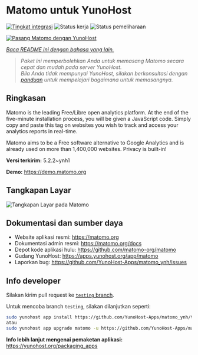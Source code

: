 <!--
N.B.: README ini dibuat secara otomatis oleh <https://github.com/YunoHost/apps/tree/master/tools/readme_generator>
Ini TIDAK boleh diedit dengan tangan.
-->

# Matomo untuk YunoHost

[![Tingkat integrasi](https://apps.yunohost.org/badge/integration/matomo)](https://ci-apps.yunohost.org/ci/apps/matomo/)
![Status kerja](https://apps.yunohost.org/badge/state/matomo)
![Status pemeliharaan](https://apps.yunohost.org/badge/maintained/matomo)

[![Pasang Matomo dengan YunoHost](https://install-app.yunohost.org/install-with-yunohost.svg)](https://install-app.yunohost.org/?app=matomo)

*[Baca README ini dengan bahasa yang lain.](./ALL_README.md)*

> *Paket ini memperbolehkan Anda untuk memasang Matomo secara cepat dan mudah pada server YunoHost.*  
> *Bila Anda tidak mempunyai YunoHost, silakan berkonsultasi dengan [panduan](https://yunohost.org/install) untuk mempelajari bagaimana untuk memasangnya.*

## Ringkasan

Matomo is the leading Free/Libre open analytics platform. At the end of the five-minute installation process, you will be given a JavaScript code. Simply copy and paste this tag on websites you wish to track and access your analytics reports in real-time.

Matomo aims to be a Free software alternative to Google Analytics and is already used on more than 1,400,000 websites. Privacy is built-in!


**Versi terkirim:** 5.2.2~ynh1

**Demo:** <https://demo.matomo.org>

## Tangkapan Layar

![Tangkapan Layar pada Matomo](./doc/screenshots/screenshot.png)

## Dokumentasi dan sumber daya

- Website aplikasi resmi: <https://matomo.org>
- Dokumentasi admin resmi: <https://matomo.org/docs>
- Depot kode aplikasi hulu: <https://github.com/matomo-org/matomo>
- Gudang YunoHost: <https://apps.yunohost.org/app/matomo>
- Laporkan bug: <https://github.com/YunoHost-Apps/matomo_ynh/issues>

## Info developer

Silakan kirim pull request ke [`testing` branch](https://github.com/YunoHost-Apps/matomo_ynh/tree/testing).

Untuk mencoba branch `testing`, silakan dilanjutkan seperti:

```bash
sudo yunohost app install https://github.com/YunoHost-Apps/matomo_ynh/tree/testing --debug
atau
sudo yunohost app upgrade matomo -u https://github.com/YunoHost-Apps/matomo_ynh/tree/testing --debug
```

**Info lebih lanjut mengenai pemaketan aplikasi:** <https://yunohost.org/packaging_apps>

